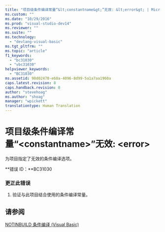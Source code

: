 ```yaml
---
title: "项目级条件编译常量“&lt;constantname&gt;”无效: &lt;error&gt; | Microsoft Docs"
ms.custom: ""
ms.date: "10/29/2016"
ms.prod: "visual-studio-dev14"
ms.reviewer: ""
ms.suite: ""
ms.technology: 
  - "devlang-visual-basic"
ms.tgt_pltfrm: ""
ms.topic: "article"
f1_keywords: 
  - "bc31030"
  - "vbc31030"
helpviewer_keywords: 
  - "BC31030"
ms.assetid: 98d02478-e60a-4096-8d99-5a1a7aa1960a
caps.latest.revision: 8
caps.handback.revision: 8
author: "stevehoag"
ms.author: "shoag"
manager: "wpickett"
translationtype: Human Translation
---
```

# 项目级条件编译常量“&lt;constantname&gt;”无效: &lt;error&gt;
为项目指定了无效的条件编译选项。  
  
 **错误 ID：**BC31030  
  
### 更正此错误  
  
1.  验证与此项目结合使用的条件编译常量。  
  
## 请参阅  
 [NOTINBUILD 条件编译 \(Visual Basic\)](http://msdn.microsoft.com/zh-cn/ad1e35e0-935e-4a35-a2ae-738bcf2a9240)